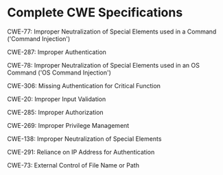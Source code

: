 

# Complete CWE Specifications

CWE-77: Improper Neutralization of Special Elements used in a Command ('Command Injection')

CWE-287: Improper Authentication

CWE-78: Improper Neutralization of Special Elements used in an OS Command ('OS Command Injection')

CWE-306: Missing Authentication for Critical Function

CWE-20: Improper Input Validation

CWE-285: Improper Authorization

CWE-269: Improper Privilege Management

CWE-138: Improper Neutralization of Special Elements

CWE-291: Reliance on IP Address for Authentication

CWE-73: External Control of File Name or Path